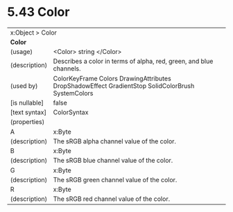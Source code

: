 <html dir="LTR" xmlns:mshelp="http://msdn.microsoft.com/mshelp" xmlns:ddue="http://ddue.schemas.microsoft.com/authoring/2003/5" xmlns:xlink="http://www.w3.org/1999/xlink" xmlns:tool="http://www.microsoft.com/tooltip">

<body>
 <input type="hidden" id="userDataCache" class="userDataStyle">
 <input type="hidden" id="hiddenScrollOffset">
 <img id="dropDownImage" style="display:none; height:0; width:0;" src="../local/drpdown.gif">
 <img id="dropDownHoverImage" style="display:none; height:0; width:0;" src="../local/drpdown_orange.gif">
 <img id="collapseImage" style="display:none; height:0; width:0;" src="../local/collapse.gif">
 <img id="expandImage" style="display:none; height:0; width:0;" src="../local/exp.gif">
 <img id="collapseAllImage" style="display:none; height:0; width:0;" src="../local/collall.gif">
 <img id="expandAllImage" style="display:none; height:0; width:0;" src="../local/expall.gif">
 <img id="copyImage" style="display:none; height:0; width:0;" src="../local/copycode.gif">
 <img id="copyHoverImage" style="display:none; height:0; width:0;" src="../local/copycodeHighlight.gif">
 <div id="header"><h1 class="heading">5.43 Color</h1></div>

 <div id="mainSection">
 <div id="mainBody">
 <div id="allHistory" class="saveHistory" onsave="saveAll()" onload="loadAll()"></div>
 <p xmlns:wsd="http://wsdev.schemas.microsoft.com/authoring/2008/2" xmlns:msxsl="urn:schemas-microsoft-com:xslt" xmlns:script="urn:script" xmlns:build="urn:build">
 </p>
 <div id="sectionSection0" class="section" name="collapseableSection">
 <content xmlns="http://ddue.schemas.microsoft.com/authoring/2003/5" xmlns:wsd="http://wsdev.schemas.microsoft.com/authoring/2008/2" xmlns:msxsl="urn:schemas-microsoft-com:xslt" xmlns:script="urn:script" xmlns:build="urn:build">
 </content>
 </div>
 <div id="sectionSection1" class="section" name="collapseableSection">
 <content xmlns="http://ddue.schemas.microsoft.com/authoring/2003/5" xmlns:wsd="http://wsdev.schemas.microsoft.com/authoring/2008/2" xmlns:msxsl="urn:schemas-microsoft-com:xslt" xmlns:script="urn:script" xmlns:build="urn:build">
 <table class="ProtocolAuthoredTable" xmlns="">
 <tr><td colspan="2">
<mshelp:link keywords="55aacd72-e114-4aa1-b774-3f7ded5e1f7d" tabindex="0">x:Object</mshelp:link> &gt; <mshelp:link keywords="efb07d39-685f-4196-b2fd-db7cb00a261f" tabindex="0">Color</mshelp:link> </td>
 </tr>
 <tr><td colspan="2">
 <b>Color</b> </td>
 </tr>
 <tr><td><div class="indent0">(usage)</div></td>
 <td>&lt;Color&gt; string &lt;/Color&gt;</td>
 </tr>
 <tr><td><div class="indent0">(description)</div></td>
 <td>Describes a color in terms of alpha, red, green, and blue channels.</td>
 </tr>
 <tr><td><div class="indent0">(used by)</div></td>
 <td><mshelp:link keywords="3a4c483d-f84c-495c-9a60-d32e8bb30991" tabindex="0">ColorKeyFrame</mshelp:link> <mshelp:link keywords="4e977373-8415-45e1-af01-f0bb788cd634" tabindex="0">Colors</mshelp:link> <mshelp:link keywords="9f283277-b524-413d-9b9e-aa3b47a94a47" tabindex="0">DrawingAttributes</mshelp:link> <mshelp:link keywords="6c3b3418-9455-4db8-a86e-015a7b553dea" tabindex="0">DropShadowEffect</mshelp:link> <mshelp:link keywords="13ed77aa-f84e-4a10-a267-ed05344b0d5d" tabindex="0">GradientStop</mshelp:link> <mshelp:link keywords="d7d6df94-2cc1-4e51-85f3-f5adcac88899" tabindex="0">SolidColorBrush</mshelp:link> <mshelp:link keywords="d726cbc1-6853-4843-ac52-557317f7ca82" tabindex="0">SystemColors</mshelp:link></td>
 </tr>
 <tr><td><div class="indent0">[is nullable]</div></td>
 <td>false</td>
 </tr>
 <tr><td><div class="indent0">[text syntax]</div></td>
 <td><mshelp:link keywords="3b990bf8-b477-463c-9946-7d32309fba10" tabindex="0">ColorSyntax</mshelp:link></td>
 </tr>
 <tr><td><div class="indent0">(properties)</div></td>
 <td></td>
 </tr>
 <tr><td><div class="indent2">A</div></td>
 <td><mshelp:link keywords="e0b67268-6d18-47f2-9bfc-b745caacb85a" tabindex="0">x:Byte</mshelp:link></td>
 </tr>
 <tr><td><div class="indent4">(description)</div></td>
 <td>The sRGB alpha channel value of the color.</td>
 </tr>
 <tr><td><div class="indent2">B</div></td>
 <td><mshelp:link keywords="e0b67268-6d18-47f2-9bfc-b745caacb85a" tabindex="0">x:Byte</mshelp:link></td>
 </tr>
 <tr><td><div class="indent4">(description)</div></td>
 <td>The sRGB blue channel value of the color.</td>
 </tr>
 <tr><td><div class="indent2">G</div></td>
 <td><mshelp:link keywords="e0b67268-6d18-47f2-9bfc-b745caacb85a" tabindex="0">x:Byte</mshelp:link></td>
 </tr>
 <tr><td><div class="indent4">(description)</div></td>
 <td>The sRGB green channel value of the color.</td>
 </tr>
 <tr><td><div class="indent2">R</div></td>
 <td><mshelp:link keywords="e0b67268-6d18-47f2-9bfc-b745caacb85a" tabindex="0">x:Byte</mshelp:link></td>
 </tr>
 <tr><td><div class="indent4">(description)</div></td>
 <td>The sRGB red channel value of the color.</td>
 </tr>
</table>
 </content>
 </div>
 <!--[if gte IE 5]>
 <tool:tip element="languageFilterToolTip" avoidmouse="false"/>
 <![endif]-->
 </div>
 <a name="feedback"></a><span></span>
 </div>
</body></html>
